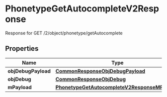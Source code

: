 

# PhonetypeGetAutocompleteV2Response

Response for GET /2/object/phonetype/getAutocomplete

## Properties

| Name | Type | Description | Notes |
|------------ | ------------- | ------------- | -------------|
|**objDebugPayload** | [**CommonResponseObjDebugPayload**](CommonResponseObjDebugPayload.md) |  |  |
|**objDebug** | [**CommonResponseObjDebug**](CommonResponseObjDebug.md) |  |  [optional] |
|**mPayload** | [**PhonetypeGetAutocompleteV2ResponseMPayload**](PhonetypeGetAutocompleteV2ResponseMPayload.md) |  |  |



